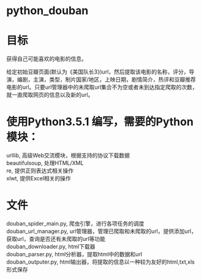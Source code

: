 # python_douban
# 目标

获得自己可能喜欢的电影的信息。

给定初始豆瓣页面(默认为《美国队长3》)url，然后提取该电影的名称，评分，导演，编剧，主演，类型，制片国家/地区，上映日期，剧情简介，热评和豆瓣推荐电影的url。只要url管理器中的未爬取url集合不为空或者未到达指定爬取的次数，就一直爬取网页的信息以及新的url。

# 使用Python3.5.1 编写，需要的Python模块：
urllib, 高级Web交流模块，根据支持的协议下载数据<br>
beautifulsoup, 处理HTML/XML<br>
re, 提供正则表达式相关操作<br>
xlwt, 提供Excel相关的操作<br>

# 文件

douban_spider_main.py, 爬虫引擎，进行各项任务的调度<br>
douban_url_manager.py, url管理器，管理已爬取和未爬取的url，提供添加url，获取url，查询是否还有未爬取的url等功能<br>
douban_downloader.py, html下载器<br>
douban_parser.py, html分析器，提取html中的数据和url<br>
douban_outputer.py, html输出器，将提取的信息以一种较为友好的html,txt,xls形式保存
